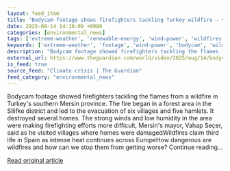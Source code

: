 ```yaml
---
layout: feed_item
title: "Bodycam footage shows firefighters tackling Turkey wildfire – video"
date: 2025-08-14 14:19:09 +0000
categories: [environmental_news]
tags: ['extreme-weather', 'renewable-energy', 'wind-power', 'wildfires']
keywords: ['extreme-weather', 'footage', 'wind-power', 'bodycam', 'wildfires', 'renewable-energy', 'shows']
description: "Bodycam footage showed firefighters tackling the flames from a wildfire in Turkey's southern Mersin province"
external_url: https://www.theguardian.com/world/video/2025/aug/14/bodycam-footage-shows-firefighters-tackling-turkey-wildfire-video
is_feed: true
source_feed: "Climate crisis | The Guardian"
feed_category: "environmental_news"
---
```


Bodycam footage showed firefighters tackling the flames from a wildfire in Turkey's southern Mersin province. The fire began in a forest area in the Silifke district and led to the evacuation of six villages and five hamlets. It destroyed several homes. The strong winds and low humidity in the area were making firefighting efforts more difficult, Mersin's mayor, Vahap Seçer, said as he visited villages where homes were damagedWildfires claim third life in Spain as intense heat continues across EuropeHow dangerous are wildfires and how can we stop them from getting worse? Continue reading...

[Read original article](https://www.theguardian.com/world/video/2025/aug/14/bodycam-footage-shows-firefighters-tackling-turkey-wildfire-video)
